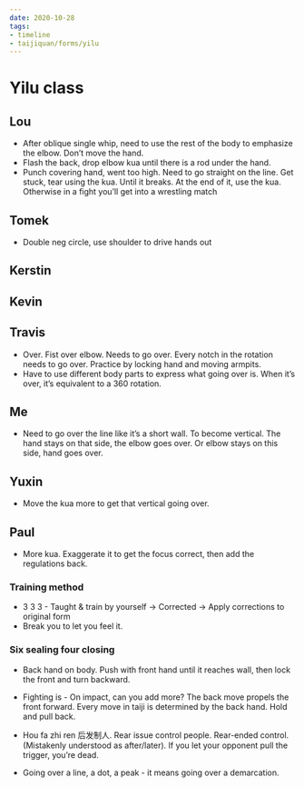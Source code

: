 ```yaml
---
date: 2020-10-28
tags:
- timeline
- taijiquan/forms/yilu
---
```


# Yilu class
## Lou
* After oblique single whip, need to use the rest of the body to emphasize the elbow.  Don’t move the hand.
* Flash the back, drop elbow kua until there is a rod under the hand.
* Punch covering hand, went too high.  Need to go straight on the line.  Get stuck, tear using the kua.  Until it breaks.  At the end of it, use the kua.  Otherwise in a fight you’ll get into a wrestling match

## Tomek
* Double neg circle, use shoulder to drive hands out

## Kerstin

## Kevin

## Travis
* Over. Fist over elbow.  Needs to go over.  Every notch in the rotation needs to go over.  Practice by locking hand and moving armpits.
* Have to use different body parts to express what going over is.
When it’s over, it’s equivalent to a 360 rotation.

## Me
* Need to go over the line like it’s a short wall.  To become vertical.  The hand stays on that side, the elbow goes over.  Or elbow stays on this side, hand goes over.

## Yuxin
* Move the kua more to get that vertical going over.

## Paul
* More kua.  Exaggerate it to get the focus correct, then add the regulations back.

### Training method
* 3 3 3 - Taught & train by yourself -> Corrected -> Apply corrections to original form
* Break you to let you feel it.

### Six sealing four closing
* Back hand on body.  Push with front hand until it reaches wall, then lock the front and turn backward.

* Fighting is - On impact, can you add more?  The back move propels the front forward.  Every move in taiji is determined by the back hand.  Hold and pull back.

* Hou fa zhi ren 后发制人. Rear issue control people.  Rear-ended control.  (Mistakenly understood as after/later).  If you let your opponent pull the trigger, you’re dead.

* Going over a line, a dot, a peak - it means going over a demarcation.
